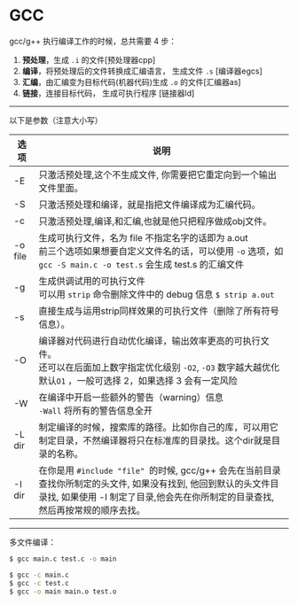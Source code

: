 # GCC

gcc/g++ 执行编译工作的时候，总共需要 4 步：

1.  **预处理**，生成 `.i` 的文件[预处理器cpp]
2.  **编译**，将预处理后的文件转换成汇编语言， 生成文件 `.s` [编译器egcs]
3.  **汇编**，由汇编变为目标代码(机器代码)生成 `.o` 的文件[汇编器as]
4.  **链接**，连接目标代码， 生成可执行程序 [链接器ld]

---

以下是参数（注意大小写）

| 选项    | 说明                                                         |
| ------- | ------------------------------------------------------------ |
| -E      | 只激活预处理,这个不生成文件, 你需要把它重定向到一个输出文件里面。 |
| -S      | 只激活预处理和编译，就是指把文件编译成为汇编代码。           |
| -c      | 只激活预处理,编译,和汇编,也就是他只把程序做成obj文件。       |
| -o file | 生成可执行文件，名为 file 不指定名字的话即为 a.out<br />前三个选项如果想要自定义文件名的话，可以使用 `-o` 选项，如<br /> `gcc -S main.c -o test.s` 会生成 test.s 的汇编文件 |
| -g      | 生成供调试用的可执行文件<br />可以用 `strip` 命令删除文件中的 debug 信息 `$ strip a.out` |
| -s      | 直接生成与运用strip同样效果的可执行文件（删除了所有符号信息）。 |
| -O      | 编译器对代码进行自动优化编译，输出效率更高的可执行文件。<br />还可以在后面加上数字指定优化级别 `-O2`, `-O3`  数字越大越优化<br />默认`O1` ，一般可选择 2，如果选择 3 会有一定风险 |
| -W      | 在编译中开启一些额外的警告（warning）信息<br />`-Wall` 将所有的警告信息全开 |
| -L dir  | 制定编译的时候，搜索库的路径。比如你自己的库，可以用它制定目录，不然编译器将只在标准库的目录找。这个dir就是目录的名称。 |
| -I dir  | 在你是用 `#include "file" `的时候, gcc/g++ 会先在当前目录查找你所制定的头文件, 如果没有找到, 他回到默认的头文件目录找, 如果使用 -I 制定了目录,他会先在你所制定的目录查找, 然后再按常规的顺序去找。 |

---

多文件编译：

```bash
$ gcc main.c test.c -o main
```

```bash
$ gcc -c main.c
$ gcc -c test.c
$ gcc -o main main.o test.o
```

